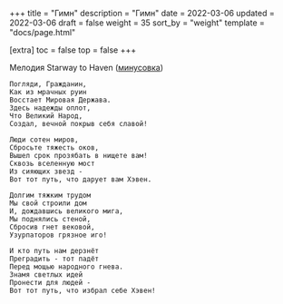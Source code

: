 +++
title = "Гимн"
description = "Гимн"
date = 2022-03-06
updated = 2022-03-06
draft = false
weight = 35
sort_by = "weight"
template = "docs/page.html"

[extra]
toc = false
top = false
+++

Мелодия Starway to Haven ([минусовка](<../StarwayToHaven-EFKLGFKLM.mp3>))

    Погляди, Гражданин,
    Как из мрачных руин
    Восстает Мировая Держава.
    Здесь надежды оплот,
    Что Великий Народ,
    Создал, вечной покрыв себя славой!

    Люди сотен миров,
    Сбросьте тяжесть оков,
    Вышел срок прозябать в нищете вам!
    Сквозь вселенную мост
    Из сияющих звезд -
    Вот тот путь, что дарует вам Хэвен.

    Долгим тяжким трудом
    Мы свой строили дом
    И, дождавшись великого мига,
    Мы поднялись стеной,
    Сбросив гнет вековой,
    Узурпаторов грязное иго!

    И кто путь нам дерзнёт
    Преградить - тот падёт
    Перед мощью народного гнева.
    Знамя светлых идей
    Пронести для людей -
    Вот тот путь, что избрал себе Хэвен!